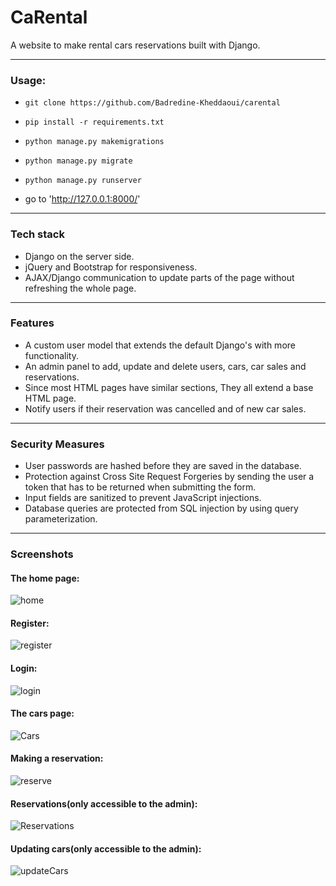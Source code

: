 # CaRental
A website to make rental cars reservations built with Django.

***

### Usage:
- `git clone https://github.com/Badredine-Kheddaoui/carental`

- `pip install -r requirements.txt`

- `python manage.py makemigrations`

- `python manage.py migrate`

- `python manage.py runserver`

- go to 'http://127.0.0.1:8000/'

***

### Tech stack
- Django on the server side.
- jQuery and Bootstrap for responsiveness.
- AJAX/Django communication to update parts of the page without refreshing the whole page.

***

### Features
- A custom user model that extends the default Django's with more functionality.
- An admin panel to add, update and delete users, cars, car sales and reservations.
- Since most HTML pages have similar sections, They all extend a base HTML page.
- Notify users if their reservation was cancelled and of new car sales.

***

### Security Measures
- User passwords are hashed before they are saved in the database.
- Protection against Cross Site Request Forgeries by sending the user a token that has to be returned when submitting the form.
- Input fields are sanitized to prevent JavaScript injections.
- Database queries are protected from SQL injection by using query parameterization.

***

### Screenshots

#### The home page:

![home](./Screenshots/home.jpg)



#### Register:

![register](./Screenshots/register.png)



#### Login:

![login](./Screenshots/login.png)



#### The cars page:

![Cars](./Screenshots/Cars.png)



#### Making a reservation:

![reserve](./Screenshots/reserve.png)



#### Reservations(only accessible to the admin):

![Reservations](./Screenshots/Reservations.png)



#### Updating cars(only accessible to the admin):

![updateCars](./Screenshots/updateCars.png)

